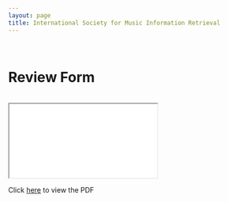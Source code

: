 ```yaml
---
layout: page
title: International Society for Music Information Retrieval
---
```


<br>

# Review Form
<br>

<!-- <iframe class="pdfviewer" src="assets\ISMIR2022-ReviewForm.pdf#toolbar=0" /> -->

<div>
      <object
        data='assets\ISMIR2022-ReviewForm.pdf#toolbar=0'
        type="application/pdf"
        class="pdfviewer"
        >
        <iframe
          src='assets\ISMIR2022-ReviewForm.pdf#toolbar=0'
          class="pdfviewer"
        >
        <p>Click <a href = 'assets\ISMIR2022-ReviewForm.pdf'>here</a> to view the PDF</p>
        </iframe>
      </object>
      <p class="downloadpdf">Click <a href = 'assets\ISMIR2022-ReviewForm.pdf'>here</a> to view the PDF</p>
</div>

